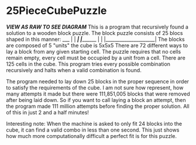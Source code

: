 # 25PieceCubePuzzle
*******VIEW AS RAW TO SEE DIAGRAM*******
This is a program that recursively found a solution to a wooden block puzzle.
The block puzzle consists of 25 blocs shaped in this manner:
       ___
      |   |
 _____|   |___________
|                     |
|_____________________|
The blocks are composed of 5 "units" the cube is 5x5x5
There are 72 different ways to lay a block from any given starting cell.
The puzzle requires that no cells remain empty, every cell must be occupied by a unit from a cell. 
There are 125 cells in the cube. This program tries every possible combination recursively and halts when a valid
combination is found.

The program needed to lay down 25 blocks in the proper sequence in order to satisfy the requirements of the cube. I am not sure 
how represent, how many attempts it made but there were 111,851,005 blocks that were removed after being laid down. So if you 
want to call laying a block an attempt, then the program made 111 million attempts before finding the proper solution. All of 
this in just 2 and a half minutes!

Interesting note: When the machine is asked to only fit 24 blocks into the cube, it can find a valid combo in less than one 
second. This just shows how much more computationally difficult a perfect fit is for this puzzle.

